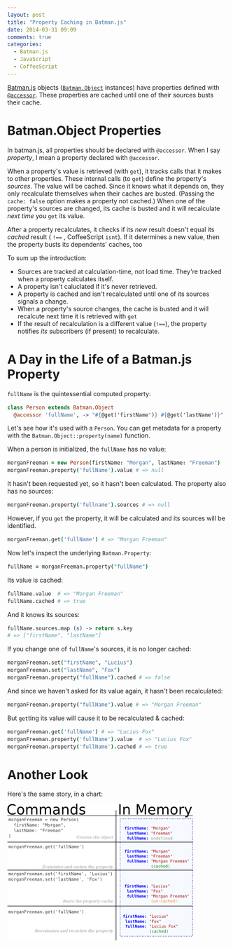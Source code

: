 ```yaml
---
layout: post
title: "Property Caching in Batman.js"
date: 2014-03-31 09:09
comments: true
categories:
  - Batman.js
  - JavaScript
  - CoffeeScript
---
```


[Batman.js](http://batmanjs.org) objects ([`Batman.Object`](batmanjs.org/docs/api/batman.object.html) instances) have properties defined with [`@accessor`](batmanjs.org/docs/api/batman.object_accessors.html). These properties are cached until one of their sources busts their cache.

<!-- more -->

# Batman.Object Properties

 In batman.js, all properties should be declared with `@accessor`. When I say _property_, I mean a property declared with `@accessor`.

When a property's value is retrieved (with `get`), it tracks calls that it makes to other properties. These internal calls (to `get`) define the property's _sources_. The value will be cached. Since it knows what it depends on, they only recalculate themselves when their caches are busted. (Passing the `cache: false` option makes a property not cached.) When one of the property's sources are changed, its cache is busted and it will recalculate _next time_ you `get` its value.

After a property recalculates, it checks if its _new_ result doesn't equal its _cached_ result ( `!==` , CoffeeScript `isnt`). If it determines a new value, then the property busts its dependents' caches, too

To sum up the introduction:

- Sources are tracked at calculation-time, not load time. They're tracked when a property calculates itself.
- A property isn't caluclated if it's never retrieved.
- A property is cached and isn't recalculated until one of its sources signals a change.
- When a property's source changes, the cache is busted and it will recalcute next time it is retrieved with `get`
- If the result of recalculation is a different value (`!==`), the property notifies _its_ subscribers (if present) to recalculate.

# A Day in the Life of a Batman.js Property

`fullName` is the quintessential computed property:

```coffeescript
class Person extends Batman.Object
  @accessor 'fullName', -> "#{@get('firstName')} #{@get('lastName')}"
```

Let's see how it's used with a `Person`. You can get metadata for a property with the `Batman.Object::property(name)` function.

When a person is initialized, the `fullName` has no value:

```coffeescript
morganFreeman = new Person(firstName: "Morgan", lastName: "Freeman")
morganFreeman.property('fullName').value # => null
```

It hasn't been requested yet, so it hasn't been calculated. The property also has no sources:

```coffeescript
morganFreeman.property('fullname').sources # => null
```

However, if you `get` the property, it will be calculated and its sources will be identified.

```coffeescript
morganFreeman.get('fullName') # => "Morgan Freeman"
```

Now let's inspect the underlying `Batman.Property`:

```coffeescript
fullName = morganFreeman.property("fullName")
```

Its value is cached:

```coffeescript
fullName.value  # => "Morgan Freeman"
fullName.cached # => true
```

And it knows its sources:

```coffeescript
fullName.sources.map (s) -> return s.key
# => ["firstName", "lastName"]
```

If you change one of `fullName`'s sources, it is no longer cached:

```coffeescript
morganFreeman.set("firstName", "Lucius")
morganFreeman.set("lastName", "Fox")
morganFreeman.property("fullName").cached # => false
```

And since we haven't asked for its value again, it hasn't been recalculated:

```coffeescript
morganFreeman.property("fullName").value # => "Morgan Freeman"
```

But `get`ting its value will cause it to be recalculated & cached:

```coffeescript
morganFreeman.get('fullName') # => "Lucius Fox"
morganFreeman.property('fullName').value  # => "Lucius Fox"
morganFreeman.property('fullName').cached # => true
```

# Another Look

Here's the same story, in a chart:

[![Batman.js property caching](/images/batman-properties.png)](/images/batman-properties-large.png)
